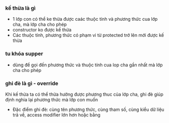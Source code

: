 ### kế thừa là gì
- 1 lớp con có thể ke thừa được caác thuộc tính và phương thức cua lớp cha, mà lớp cha cho phép
- constructor ko được kế thừa
- Các thuộc tính, phương thức có phạm vi từ protected trở lên mới được kế thừa

### tu khóa supper
- dùng để gọi đến phương thức và thuộc tính cua lop cha gần nhất mà lớp cha cho phép

### ghi đè là gì - override
Khi kế thừa ta có thể thừa hưởng được phương thuc của lớp cha, ghi đè giúp định nghia lại phương thức mà 
lớp con muốn
- Đặc điểm ghi đè: cùng tên phương thức, cùng tham số, cùng kiểu dữ liệu trả về, access modifier lớn hơn hoặc bằng
